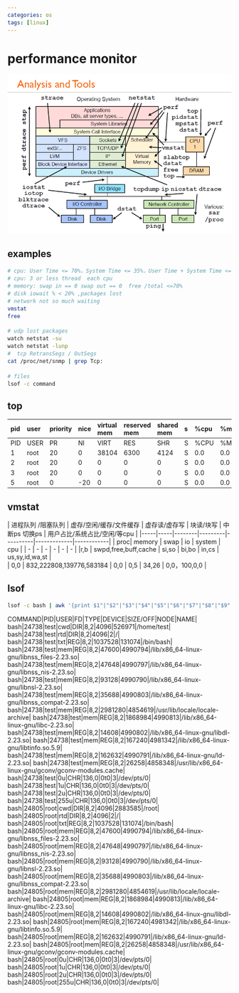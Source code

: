 ```yaml
---
categories: os
tags: [linux]    
---
```


# performance monitor
![monitor_tools_linux](/assets/img/monitor_tools_linux.jpg)

## examples
```sh
# cpu: User Time <= 70%，System Time <= 35%，User Time + System Time <= 70%
# cpu: 3 or less thread  each cpu
# memory: swap in == 0 swap out == 0  free /total <=70%	
# disk iowait % < 20% ,packages lost
# network not so much waiting 
vmstat 
free

# udp lost packages
watch netstat -su
watch netstat -lunp
#  tcp RetransSegs / OutSegs
cat /proc/net/snmp | grep Tcp:

# files
lsof -c command
```


## top
 
| pid  | user | priority | nice | virtual mem | reserved mem | shared mem | s | %cpu | %mem | total time | command |
| :- | :- | :- | :- | :- | :- | :- | :- | :- | :- | :- | :- |
| PID | USER | PR | NI | VIRT  | RES  | SHR  | S |  %CPU |%MEM |  TIME+   | COMMAND      | 
|  1  | root | 20 |  0 |  38104| 6300 |  4124| S |  0.0  | 0.0 |  1:30.51 | systemd      |                                                                                                                   
|  2  | root | 20 |  0 |      0|  0   |   0  | S |  0.0  | 0.0 |  0:00.44 | kthreadd     |                                                                                                                  
|  3  | root | 20 |  0 |      0|  0   |   0  | S |  0.0  | 0.0 |  0:14.70 | ksoftirqd/0  |                                                                                                               
|  5  | root |  0 |-20 |      0|  0   |   0  | S |  0.0  | 0.0 |  0:00.00 | kworker/0:0H |        

## vmstat

| 进程队列 /阻塞队列 | 虚存/空闲/缓存/文件缓存 | 虚存读/虚存写 | 块读/块写 | 中断ps 切换ps | 用户占比/系统占比/空闲/等cpu |
|-----|-----|--------|---------|----------|-------------|------------|
| proc| memory | swap | io | system | cpu |
| - | - | - | - | - | - |
|r,b | swpd,free,buff,cache | si,so |   bi,bo  | in,cs | us,sy,id,wa,st |        
| 0,0 | 832,222808,139776,583184 | 0,0 | 0,5 | 34,26 | 0,0，100,0,0 |

## lsof
```sh
lsof -c bash | awk '{print $1"|"$2"|"$3"|"$4"|"$5"|"$6"|"$7"|"$8"|"$9"|"}'
```

COMMAND|PID|USER|FD|TYPE|DEVICE|SIZE/OFF|NODE|NAME|
bash|24738|test|cwd|DIR|8,2|4096|526971|/home/test|
bash|24738|test|rtd|DIR|8,2|4096|2|/|
bash|24738|test|txt|REG|8,2|1037528|131074|/bin/bash|
bash|24738|test|mem|REG|8,2|47600|4990794|/lib/x86_64-linux-gnu/libnss_files-2.23.so|
bash|24738|test|mem|REG|8,2|47648|4990797|/lib/x86_64-linux-gnu/libnss_nis-2.23.so|
bash|24738|test|mem|REG|8,2|93128|4990790|/lib/x86_64-linux-gnu/libnsl-2.23.so|
bash|24738|test|mem|REG|8,2|35688|4990803|/lib/x86_64-linux-gnu/libnss_compat-2.23.so|
bash|24738|test|mem|REG|8,2|2981280|4854619|/usr/lib/locale/locale-archive|
bash|24738|test|mem|REG|8,2|1868984|4990813|/lib/x86_64-linux-gnu/libc-2.23.so|
bash|24738|test|mem|REG|8,2|14608|4990802|/lib/x86_64-linux-gnu/libdl-2.23.so|
bash|24738|test|mem|REG|8,2|167240|4981342|/lib/x86_64-linux-gnu/libtinfo.so.5.9|
bash|24738|test|mem|REG|8,2|162632|4990791|/lib/x86_64-linux-gnu/ld-2.23.so|
bash|24738|test|mem|REG|8,2|26258|4858348|/usr/lib/x86_64-linux-gnu/gconv/gconv-modules.cache|
bash|24738|test|0u|CHR|136,0|0t0|3|/dev/pts/0|
bash|24738|test|1u|CHR|136,0|0t0|3|/dev/pts/0|
bash|24738|test|2u|CHR|136,0|0t0|3|/dev/pts/0|
bash|24738|test|255u|CHR|136,0|0t0|3|/dev/pts/0|
bash|24805|root|cwd|DIR|8,2|4096|2883585|/root|
bash|24805|root|rtd|DIR|8,2|4096|2|/|
bash|24805|root|txt|REG|8,2|1037528|131074|/bin/bash|
bash|24805|root|mem|REG|8,2|47600|4990794|/lib/x86_64-linux-gnu/libnss_files-2.23.so|
bash|24805|root|mem|REG|8,2|47648|4990797|/lib/x86_64-linux-gnu/libnss_nis-2.23.so|
bash|24805|root|mem|REG|8,2|93128|4990790|/lib/x86_64-linux-gnu/libnsl-2.23.so|
bash|24805|root|mem|REG|8,2|35688|4990803|/lib/x86_64-linux-gnu/libnss_compat-2.23.so|
bash|24805|root|mem|REG|8,2|2981280|4854619|/usr/lib/locale/locale-archive|
bash|24805|root|mem|REG|8,2|1868984|4990813|/lib/x86_64-linux-gnu/libc-2.23.so|
bash|24805|root|mem|REG|8,2|14608|4990802|/lib/x86_64-linux-gnu/libdl-2.23.so|
bash|24805|root|mem|REG|8,2|167240|4981342|/lib/x86_64-linux-gnu/libtinfo.so.5.9|
bash|24805|root|mem|REG|8,2|162632|4990791|/lib/x86_64-linux-gnu/ld-2.23.so|
bash|24805|root|mem|REG|8,2|26258|4858348|/usr/lib/x86_64-linux-gnu/gconv/gconv-modules.cache|
bash|24805|root|0u|CHR|136,0|0t0|3|/dev/pts/0|
bash|24805|root|1u|CHR|136,0|0t0|3|/dev/pts/0|
bash|24805|root|2u|CHR|136,0|0t0|3|/dev/pts/0|
bash|24805|root|255u|CHR|136,0|0t0|3|/dev/pts/0|